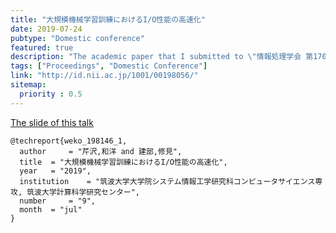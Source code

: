 ```yaml
---
title: "大規模機械学習訓練におけるI/O性能の高速化"
date: 2019-07-24
pubtype: "Domestic conference"
featured: true
description: "The academic paper that I submitted to \"情報処理学会 第170回 HPC 研究会報告 (HPC170)\""
tags: ["Proceedings", "Domestic Conference"]
link: "http://id.nii.ac.jp/1001/00198056/"
sitemap:
  priority : 0.5
---
```


[The slide of this talk](https://speakerdeck.com/serihiro/hpc170-slide)

```
@techreport{weko_198146_1,
  author	 = "芹沢,和洋 and 建部,修見",
  title	 = "大規模機械学習訓練におけるI/O性能の高速化",
  year 	 = "2019",
  institution	 = "筑波大学大学院システム情報工学研究科コンピュータサイエンス専攻, 筑波大学計算科学研究センター",
  number	 = "9",
  month	 = "jul"
}
```
